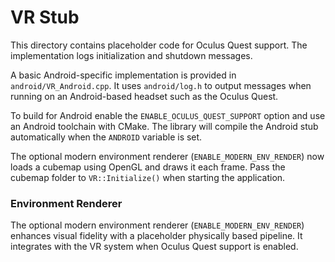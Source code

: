 # VR Stub

This directory contains placeholder code for Oculus Quest support. The implementation logs initialization and shutdown messages.

A basic Android-specific implementation is provided in `android/VR_Android.cpp`. It uses `android/log.h` to output messages when running on an Android-based headset such as the Oculus Quest.

To build for Android enable the `ENABLE_OCULUS_QUEST_SUPPORT` option and use an Android toolchain with CMake. The library will compile the Android stub automatically when the `ANDROID` variable is set.

The optional modern environment renderer (`ENABLE_MODERN_ENV_RENDER`) now loads
a cubemap using OpenGL and draws it each frame. Pass the cubemap folder to
`VR::Initialize()` when starting the application.
### Environment Renderer
The optional modern environment renderer (`ENABLE_MODERN_ENV_RENDER`) enhances visual fidelity with a placeholder physically based pipeline. It integrates with the VR system when Oculus Quest support is enabled.

